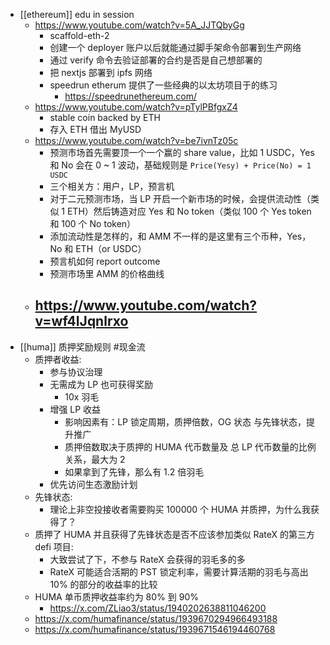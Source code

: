 - [[ethereum]] edu in session
	- https://www.youtube.com/watch?v=5A_JJTQbyGg
		- scaffold-eth-2
		- 创建一个 deployer 账户以后就能通过脚手架命令部署到生产网络
		- 通过 verify 命令去验证部署的合约是否是自己想部署的
		- 把 nextjs 部署到 ipfs 网络
		- speedrun etherum 提供了一些经典的以太坊项目于的练习
			- https://speedrunethereum.com/
	- https://www.youtube.com/watch?v=pTylPBfgxZ4
		- stable coin backed by ETH
		- 存入 ETH 借出 MyUSD
	- https://www.youtube.com/watch?v=be7ivnTz05c
		- 预测市场首先需要顶一个一个赢的 share value，比如 1 USDC，Yes 和 No 会在 0 ~ 1 波动，基础规则是 `Price(Yesy) + Price(No) = 1 USDC`
		- 三个相关方：用户，LP，预言机
		- 对于二元预测市场，当 LP 开启一个新市场的时候，会提供流动性（类似 1 ETH）然后铸造对应 Yes 和 No token（类似 100 个 Yes token 和 100 个 No token）
		- 添加流动性是怎样的，和 AMM 不一样的是这里有三个币种，Yes，No 和 ETH（or USDC）
		- 预言机如何 report outcome
		- 预测市场里 AMM 的价格曲线
	- https://www.youtube.com/watch?v=wf4IJqnlrxo
		-
- [[huma]] 质押奖励规则 #现金流
	- 质押者收益:
		- 参与协议治理
		- 无需成为 LP 也可获得奖励
			- 10x 羽毛
		- 增强 LP 收益
			- 影响因素有：LP 锁定周期，质押倍数，OG 状态 与先锋状态，提升推广
			- 质押倍数取决于质押的 HUMA 代币数量及 总 LP 代币数量的比例关系，最大为 2
			- 如果拿到了先锋，那么有 1.2 倍羽毛
		- 优先访问生态激励计划
	- 先锋状态:
		- 理论上非空投接收者需要购买 100000 个 HUMA 并质押，为什么我获得了？
	- 质押了 HUMA 并且获得了先锋状态是否不应该参加类似 RateX 的第三方 defi 项目:
		- 大致尝试了下，不参与 RateX 会获得的羽毛多的多
		- RateX 可能适合活期的 PST 锁定利率，需要计算活期的羽毛与高出 10% 的部分的收益率的比较
	- HUMA 单币质押收益率约为 80% 到 90%
		- https://x.com/ZLiao3/status/1940202638811046200
	- https://x.com/humafinance/status/1939670294966493188
	- https://x.com/humafinance/status/1939671546194460768